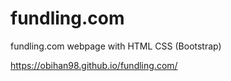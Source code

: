 # fundling.com
fundling.com webpage with HTML CSS (Bootstrap)

https://obihan98.github.io/fundling.com/
